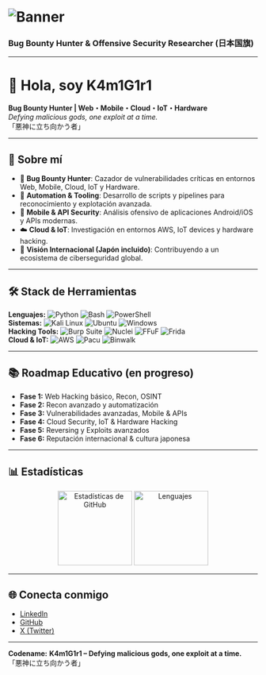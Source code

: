 # ![Banner](https://dummyimage.com/1200x300/111111/ff0000&text=K4m1G1r1)  
### **Bug Bounty Hunter & Offensive Security Researcher (日本国旗)**  

---

# 👋 Hola, soy **K4m1G1r1**

**Bug Bounty Hunter | Web・Mobile・Cloud・IoT・Hardware**  
*Defying malicious gods, one exploit at a time.*  
「悪神に立ち向かう者」

---

## 🚀 Sobre mí
- 🐛 **Bug Bounty Hunter**: Cazador de vulnerabilidades críticas en entornos Web, Mobile, Cloud, IoT y Hardware.  
- 🤖 **Automation & Tooling**: Desarrollo de scripts y pipelines para reconocimiento y explotación avanzada.  
- 📱 **Mobile & API Security**: Análisis ofensivo de aplicaciones Android/iOS y APIs modernas.  
- ☁️ **Cloud & IoT**: Investigación en entornos AWS, IoT devices y hardware hacking.  
- 🎯 **Visión Internacional (Japón incluido)**: Contribuyendo a un ecosistema de ciberseguridad global.

---

## 🛠️ Stack de Herramientas
**Lenguajes:** ![Python](https://img.shields.io/badge/-Python-blue?style=flat&logo=python) ![Bash](https://img.shields.io/badge/-Bash-black?style=flat&logo=gnu-bash) ![PowerShell](https://img.shields.io/badge/-PowerShell-blue?style=flat&logo=powershell)  
**Sistemas:** ![Kali Linux](https://img.shields.io/badge/-Kali%20Linux-blue?style=flat&logo=linux) ![Ubuntu](https://img.shields.io/badge/-Ubuntu-orange?style=flat&logo=ubuntu) ![Windows](https://img.shields.io/badge/-Windows-lightgrey?style=flat&logo=windows)  
**Hacking Tools:** ![Burp Suite](https://img.shields.io/badge/-Burp%20Suite-orange?style=flat&logo=burp-suite) ![Nuclei](https://img.shields.io/badge/-Nuclei-blue?style=flat&logo=appveyor) ![FFuF](https://img.shields.io/badge/-FFuF-yellow?style=flat&logo=fastapi) ![Frida](https://img.shields.io/badge/-Frida-green?style=flat&logo=android)  
**Cloud & IoT:** ![AWS](https://img.shields.io/badge/-AWS-black?style=flat&logo=amazon-aws) ![Pacu](https://img.shields.io/badge/-Pacu-lightgrey?style=flat) ![Binwalk](https://img.shields.io/badge/-Binwalk-blue?style=flat&logo=linux)

---

## 📚 Roadmap Educativo (en progreso)
- **Fase 1:** Web Hacking básico, Recon, OSINT  
- **Fase 2:** Recon avanzado y automatización  
- **Fase 3:** Vulnerabilidades avanzadas, Mobile & APIs  
- **Fase 4:** Cloud Security, IoT & Hardware Hacking  
- **Fase 5:** Reversing y Exploits avanzados  
- **Fase 6:** Reputación internacional & cultura japonesa

---

## 📊 Estadísticas
<p align="center">
  <img src="https://github-readme-stats.vercel.app/api?username=K4m1G1r1&show_icons=true&theme=radical" alt="Estadísticas de GitHub" height="150">
  <img src="https://github-readme-stats.vercel.app/api/top-langs/?username=K4m1G1r1&layout=compact&theme=radical" alt="Lenguajes" height="150">
</p>

---

## 🌐 Conecta conmigo
- [LinkedIn](https://www.linkedin.com/in/david-alejandro-meyer-romero-678699256/)
- [GitHub](https://github.com/K4m1G1r1)
- [X (Twitter)](https://x.com/K4m1G1r1)

---

**Codename:** **K4m1G1r1 – Defying malicious gods, one exploit at a time.**  
「悪神に立ち向かう者」

